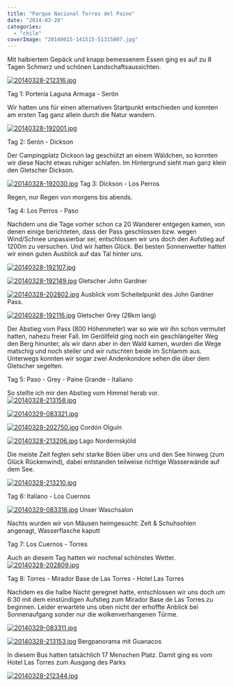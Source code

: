 ```yaml
---
title: "Parque Nacional Torres del Paine"
date: "2014-03-28"
categories: 
  - "chile"
coverImage: "20140615-141515-51315807.jpg"
---
```


Mit halbiertem Gepäck und knapp bemessenem Essen ging es auf zu 8 Tagen Schmerz und schönen Landschaftsaussichten.

[![20140328-212316.jpg](images/20140328-212316.jpg)](https://hafenstrand.wordpress.com/wp-content/uploads/2014/03/20140328-212316.jpg)

Tag 1: Portería Laguna Armaga - Serón

Wir hatten uns für einen alternativen Startpunkt entschieden und konnten am ersten Tag ganz allein durch die Natur wandern.

[![20140328-192001.jpg](images/20140328-192001.jpg)](https://hafenstrand.wordpress.com/wp-content/uploads/2014/03/20140328-192001.jpg)

Tag 2: Serón - Dickson

Der Campingplatz Dickson lag geschützt an einem Wäldchen, so konnten wir diese Nacht etwas ruhiger schlafen. Im Hintergrund sieht man ganz klein den Gletscher Dickson.

[![20140328-192030.jpg](images/20140328-192030.jpg)](https://hafenstrand.wordpress.com/wp-content/uploads/2014/03/20140328-192030.jpg) Tag 3: Dickson - Los Perros

Regen, nur Regen von morgens bis abends.

Tag 4: Los Perros - Paso

Nachdem uns die Tage vorher schon ca 20 Wanderer entgegen kamen, von denen einige berichteten, dass der Pass geschlossen bzw. wegen Wind/Schnee unpassierbar sei, entschlossen wir uns doch den Aufstieg auf 1200m zu versuchen. Und wir hatten Glück. Bei besten Sonnenwetter hatten wir einen guten Ausblick auf das Tal hinter uns.

[![20140328-192107.jpg](images/20140328-192107.jpg)](https://hafenstrand.wordpress.com/wp-content/uploads/2014/03/20140328-192107.jpg)

[![20140328-192149.jpg](images/20140328-192149.jpg)](https://hafenstrand.wordpress.com/wp-content/uploads/2014/03/20140328-192149.jpg) Gletscher John Gardner

[![20140328-202802.jpg](images/20140328-202802.jpg)](https://hafenstrand.wordpress.com/wp-content/uploads/2014/03/20140328-202802.jpg) Ausblick vom Scheitelpunkt des John Gardner Pass.

[![20140328-192116.jpg](images/20140328-192116.jpg)](https://hafenstrand.wordpress.com/wp-content/uploads/2014/03/20140328-192116.jpg) Gletscher Grey (28km lang)

Der Abstieg vom Pass (800 Höhenmeter) war so wie wir ihn schon vermutet hatten, nahezu freier Fall. Im Geröllfeld ging noch ein geschlängelter Weg den Berg hinunter, als wir dann aber in den Wald kamen, wurden die Wege matschig und noch steiler und wir rutschten beide im Schlamm aus. Unterwegs konnten wir sogar zwei Andenkondore sehen die über dem Gletscher segelten.

Tag 5: Paso - Grey - Paine Grande - Italiano

So stellte ich mir den Abstieg vom Himmel herab vor. [![20140328-213158.jpg](images/20140328-213158.jpg)](https://hafenstrand.wordpress.com/wp-content/uploads/2014/03/20140328-213158.jpg)

[![20140329-083321.jpg](images/20140329-083321.jpg)](https://hafenstrand.wordpress.com/wp-content/uploads/2014/03/20140329-083321.jpg)

[![20140328-202750.jpg](images/20140328-202750.jpg)](https://hafenstrand.wordpress.com/wp-content/uploads/2014/03/20140328-202750.jpg) Cordón Olguín

  
  
[![20140328-213206.jpg](images/20140328-213206.jpg)](https://hafenstrand.wordpress.com/wp-content/uploads/2014/03/20140328-213206.jpg) Lago Nordernskjöld

Die meiste Zeit fegten sehr starke Böen über uns und den See hinweg (zum Glück Rückenwind), dabei entstanden teilweise richtige Wasserwände auf dem See.  
  
[![20140328-213210.jpg](images/20140328-213210.jpg)](https://hafenstrand.wordpress.com/wp-content/uploads/2014/03/20140328-213210.jpg)

Tag 6: Italiano - Los Cuernos  
  
[![20140329-083316.jpg](images/20140329-083316.jpg)](https://hafenstrand.wordpress.com/wp-content/uploads/2014/03/20140329-083316.jpg) Unser Waschsalon

Nachts wurden wir von Mäusen heimgesucht: Zelt & Schuhsohlen angenagt, Wasserflasche kaputt

Tag 7: Los Cuernos - Torres

Auch an diesem Tag hatten wir nochmal schönstes Wetter. [![20140328-202809.jpg](images/20140328-202809.jpg)](https://hafenstrand.wordpress.com/wp-content/uploads/2014/03/20140328-202809.jpg)

Tag 8: Torres - Mirador Base de Las Torres - Hotel Las Torres

Nachdem es die halbe Nacht geregnet hatte, entschlossen wir uns doch um 6:30 mit dem einstündigen Aufstieg zum Mirador Base de Las Torres zu beginnen. Leider erwartete uns oben nicht der erhoffte Anblick bei Sonnenaufgang sonder nur die wolkenverhangenen Türme.  
  
[![20140329-083311.jpg](images/20140329-083311.jpg)](https://hafenstrand.wordpress.com/wp-content/uploads/2014/03/20140329-083311.jpg)

  
  
[![20140328-213153.jpg](images/20140328-213153.jpg)](https://hafenstrand.wordpress.com/wp-content/uploads/2014/03/20140328-213153.jpg) Bergpanorama mit Guanacos

In diesem Bus hatten tatsächlich 17 Menschen Platz. Damit ging es vom Hotel Las Torres zum Ausgang des Parks  
  
[![20140328-212344.jpg](images/20140328-212344.jpg)](https://hafenstrand.wordpress.com/wp-content/uploads/2014/03/20140328-212344.jpg)
